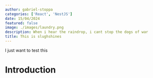 ```yaml
---
author: gabriel-stoppa
categories: ['React', 'NestJS']
date: 15/04/2024
featured: false
image: ./images/laundry.png
description: When i hear the raindrop, i cant stop the dogs of war
title: This is slughshines
---
```


I just want to test this

# Introduction